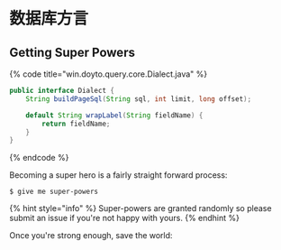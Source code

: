 # 数据库方言

## Getting Super Powers

{% code title="win.doyto.query.core.Dialect.java" %}
```java
public interface Dialect {
    String buildPageSql(String sql, int limit, long offset);

    default String wrapLabel(String fieldName) {
        return fieldName;
    }
}
```
{% endcode %}

Becoming a super hero is a fairly straight forward process:

```
$ give me super-powers
```

{% hint style="info" %}
 Super-powers are granted randomly so please submit an issue if you're not happy with yours.
{% endhint %}

Once you're strong enough, save the world:



